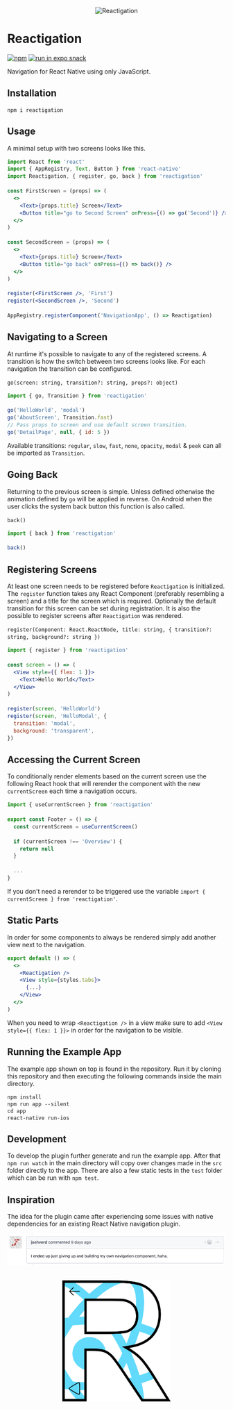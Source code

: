 <p align="center">
  <img src="https://github.com/tobua/reactigation/raw/main/video.gif" alt="Reactigation" width="250">
  <!--- Recorded from iOS Simulator using ⌘ ⇧ 5 combination and converted with Gifsky from Mac App Store. -->
</p>

# Reactigation

[![npm](https://img.shields.io/npm/v/reactigation)](https://npmjs.com/reactigation) [![run in expo snack](https://img.shields.io/badge/Try%20out%20in%20Expo%20Snack-4630EB.svg?style=flat-square&logo=EXPO&labelColor=FFF&logoColor=000)](https://snack.expo.dev/grx2quaU-)

Navigation for React Native using only JavaScript.

## Installation

```
npm i reactigation
```

## Usage

A minimal setup with two screens looks like this.

```jsx
import React from 'react'
import { AppRegistry, Text, Button } from 'react-native'
import Reactigation, { register, go, back } from 'reactigation'

const FirstScreen = (props) => (
  <>
    <Text>{props.title} Screen</Text>
    <Button title="go to Second Screen" onPress={() => go('Second')} />
  </>
)

const SecondScreen = (props) => (
  <>
    <Text>{props.title} Screen</Text>
    <Button title="go back" onPress={() => back()} />
  </>
)

register(<FirstScreen />, 'First')
register(<SecondScreen />, 'Second')

AppRegistry.registerComponent('NavigationApp', () => Reactigation)
```

## Navigating to a Screen

At runtime it's possible to navigate to any of the registered screens. A transition is how the switch between two screens looks like. For each navigation the transition can be configured.

`go(screen: string, transition?: string, props?: object)`

```jsx
import { go, Transition } from 'reactigation'

go('HelloWorld', 'modal')
go('AboutScreen', Transition.fast)
// Pass props to screen and use default screen transition.
go('DetailPage', null, { id: 5 })
```

Available transitions: `regular`, `slow`, `fast`, `none`, `opacity`, `modal` & `peek` can all be imported as `Transition`.

## Going Back

Returning to the previous screen is simple. Unless defined otherwise the animation defined by `go` will be applied in reverse. On Android when the user clicks the system back button this function is also called.

`back()`

```jsx
import { back } from 'reactigation'

back()
```

## Registering Screens

At least one screen needs to be registered before `Reactigation` is initialized. The `register` function takes any React Component (preferably resembling a screen) and a title for the screen which is required. Optionally the default transition for this screen can be set during registration. It is also the possible to register screens after `Reactigation` was rendered.

`register(Component: React.ReactNode, title: string, { transition?: string, background?: string })`

```jsx
import { register } from 'reactigation'

const screen = () => (
  <View style={{ flex: 1 }}>
    <Text>Hello World</Text>
  </View>
)

register(screen, 'HelloWorld')
register(screen, 'HelloModal', {
  transition: 'modal',
  background: 'transparent',
})
```

## Accessing the Current Screen

To conditionally render elements based on the current screen use the following React hook that will rerender the component with the new `currentScreen` each time a navigation occurs.

```jsx
import { useCurrentScreen } from 'reactigation'

export const Footer = () => {
  const currentScreen = useCurrentScreen()

  if (currentScreen !== 'Overview') {
    return null
  }

  ...
}
```

If you don't need a rerender to be triggered use the variable `import { currentScreen } from 'reactigation'`.

## Static Parts

In order for some components to always be rendered simply add another view next to the navigation.

```jsx
export default () => (
  <>
    <Reactigation />
    <View style={styles.tabs}>
      {...}
    </View>
  </>
)
```

When you need to wrap `<Reactigation />` in a view make sure to add `<View style={{ flex: 1 }}>` in order for the navigation to be visible.

## Running the Example App

The example app shown on top is found in the repository. Run it by cloning this repository and then executing the following commands inside the main directory.

```
npm install
npm run app --silent
cd app
react-native run-ios
```

## Development

To develop the plugin further generate and run the example app. After that `npm run watch` in the main directory will copy over changes made in the `src` folder directly to the app. There are also a few static tests in the `test` folder which can be run with `npm test`.

## Inspiration

The idea for the plugin came after experiencing some issues with native dependencies for an existing React Native navigation plugin.

<a href="https://github.com/kmagiera/react-native-gesture-handler/issues/494#issuecomment-471204581">
  <img src="https://github.com/naminho/reactigation/raw/main/inspiration.png" alt="Inspiration Comment">
</a>

<br />
<br />

<p align="center">
  <img src="https://github.com/naminho/reactigation/raw/main/logo.png" alt="Reactigation" width="250">
</p>
